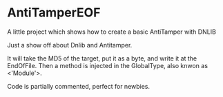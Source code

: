 # AntiTamperEOF
A little project which shows how to create a basic AntiTamper with DNLIB


Just a show off about Dnlib and Antitamper.

It will take the MD5 of the target, put it as a byte, and write it at the EndOfFile.
Then a method is injected in the GlobalType, also knwon as <'Module'>.

Code is partially commented, perfect for newbies.
